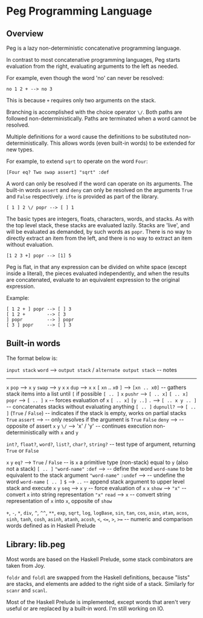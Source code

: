 Peg Programming Language
========================

Overview
--------

Peg is a lazy non-deterministic concatenative programming language.

In contrast to most concatenative programming languages, Peg starts evaluation from the right, evaluating arguments to the left as needed.

For example, even though the word 'no' can never be resolved:

    no 1 2 + --> no 3

This is because `+` requires only two arguments on the stack.

Branching is accomplished with the choice operator `\/`. Both paths are followed non-deterministically.  Paths are terminated when a word cannot be resolved.

Multiple definitions for a word cause the definitions to be substituted non-deterministically.  This allows words (even built-in words) to be extended for new types.

For example, to extend `sqrt` to operate on the word `Four`:

    [Four eq? Two swap assert] "sqrt" :def

A word can only be resolved if the word can operate on its arguments.  The built-in words `assert` and `deny` can only be resolved on the arguments `True` and `False` respectively.  `ifte` is provided as part of the library.

    [ 1 ] 2 \/ popr --> [ ] 1

The basic types are integers, floats, characters, words, and stacks.  As with the top level stack, these stacks are evaluated lazily.  Stacks are 'live', and will be evaluated as demanded, by such words as `popr`.  There is no way to directly extract an item from the left, and there is no way to extract an item without evaluation.

    [1 2 3 +] popr --> [1] 5

Peg is flat, in that any expression can be divided on white space (except inside a literal), the pieces evaluated independently, and when the results are concatenated, evaluate to an equivalent expression to the original expression.

Example:

    [ 1 2 + ] popr --> [ ] 3
    [ 1 2 +        --> [ 3
    ] popr         --> ] popr
    [ 3 ] popr     --> [ ] 3

Built-in words
--------------

The format below is:

`input stack` `word` --> `output stack` \/ `alternate output stack` -- notes

--------------------------------

`x` `pop` --> 
`x` `y` `swap` --> `y` `x`
`x` `dup` --> `x` `x`
`[` `xn` .. `x0` `]` --> `[xn .. x0]` -- gathers stack items into a list until `[` if possible
`[ .. ]` `x` `pushr` --> `[ .. x]`
`[ .. x]` `popr` --> `[ .. ]` `x` -- forces evaluation of `x`
`[ .. x]` `[y ..]` `.` --> `[ .. x y .. ]` -- concatenates stacks without evaluating anything
`[ .. ]` `dupnull?` --> `[ .. ]` (`True` \/ `False`) -- indicates if the stack is empty, works on partial stacks
`True` `assert` --> -- only resolves if the argument is `True`
`False` `deny` --> -- opposite of assert
`x` `y` `\/` --> 'x' \/ 'y' -- continues execution non-deterministically with `x` and `y`

`int?`, `float?`, `word?`, `list?`, `char?`, `string?` -- test type of argument, returning `True` or `False`
 
`x` `y` `eq?` --> `True` \/ `False` -- is `x` a primitive type (non-stack) equal to `y` (also not a stack)
`[ .. ]` `"word-name"` `:def` --> -- define the word `word-name` to be equivalent to the stack argument
`"word-name"` `:undef` --> -- undefine the word `word-name`
`[ .. ]` `$` --> ` .. ` -- append stack argument to upper level stack and execute
`x` `y` `seq` --> `x` `y` -- force evaluation of `x`
`x` `show` --> `"x"` -- convert `x` into string representation
`"x"` `read` --> `x` -- convert string representation of `x` into `x`, opposite of `show`

`+`, `-`, `*`, `div`, `^`, `^^`, `**`, `exp`, `sqrt`, `log`, `logBase`, `sin`, `tan`, `cos`, `asin`, `atan`, `acos`, `sinh`, `tanh`, `cosh`, `asinh`, `atanh`, `acosh`, `<`, `<=`, `>`, `>=` -- numeric and comparison words defined as in Haskell Prelude

Library: lib.peg
----------------

Most words are based on the Haskell Prelude, some stack combinators are taken from Joy.

`foldr` and `foldl` are swapped from the Haskell definitions, because "lists" are stacks, and elements are added to the right side of a stack.  Similarly for `scanr` and `scanl`.

Most of the Haskell Prelude is implemented, except words that aren't very useful or are replaced by a built-in word.  I'm still working on IO.
